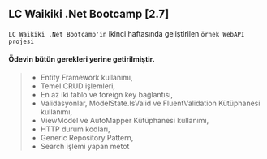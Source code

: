## LC Waikiki .Net Bootcamp [2.7]
`LC Waikiki .Net Bootcamp'in` ikinci haftasında geliştirilen `örnek WebAPI projesi`

#### Ödevin bütün gerekleri yerine getirilmiştir.

> * Entity Framework kullanımı,
> * Temel CRUD işlemleri,
> * En az iki tablo ve foreign key bağlantısı,
> * Validasyonlar, ModelState.IsValid ve FluentValidation Kütüphanesi kullanımı,
> * ViewModel ve AutoMapper Kütüphanesi kullanımı,
> * HTTP durum kodları,
> * Generic Repository Pattern,
> * Search işlemi yapan metot
